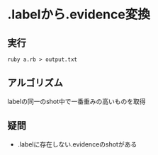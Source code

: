 # .labelから.evidence変換

## 実行
```
ruby a.rb > output.txt
```

## アルゴリズム
labelの同一のshot中で一番重みの高いものを取得

## 疑問
- .labelに存在しない.evidenceのshotがある

